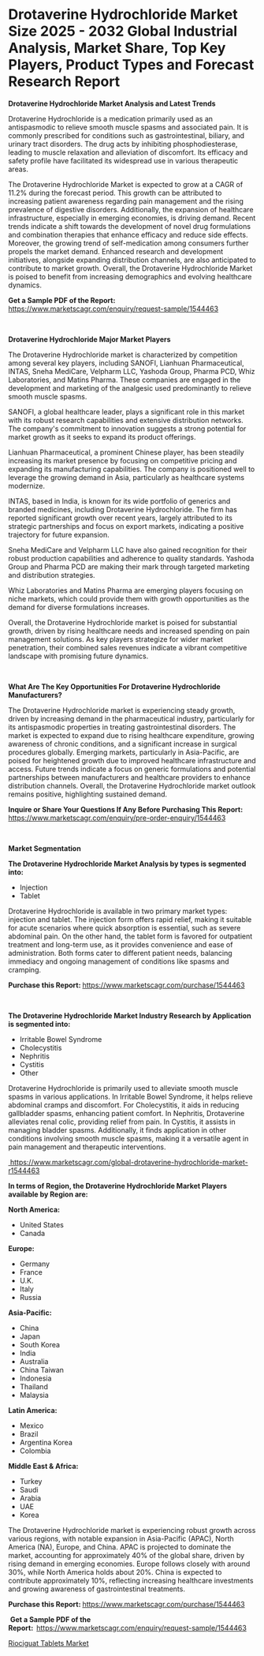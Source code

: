 <p><h1>Drotaverine Hydrochloride Market Size 2025 - 2032 Global Industrial Analysis, Market Share, Top Key Players, Product Types and Forecast Research Report</h1></p><p><strong>Drotaverine Hydrochloride Market Analysis and Latest Trends</strong></p>
<p><p>Drotaverine Hydrochloride is a medication primarily used as an antispasmodic to relieve smooth muscle spasms and associated pain. It is commonly prescribed for conditions such as gastrointestinal, biliary, and urinary tract disorders. The drug acts by inhibiting phosphodiesterase, leading to muscle relaxation and alleviation of discomfort. Its efficacy and safety profile have facilitated its widespread use in various therapeutic areas.</p><p>The Drotaverine Hydrochloride Market is expected to grow at a CAGR of 11.2% during the forecast period. This growth can be attributed to increasing patient awareness regarding pain management and the rising prevalence of digestive disorders. Additionally, the expansion of healthcare infrastructure, especially in emerging economies, is driving demand. Recent trends indicate a shift towards the development of novel drug formulations and combination therapies that enhance efficacy and reduce side effects. Moreover, the growing trend of self-medication among consumers further propels the market demand. Enhanced research and development initiatives, alongside expanding distribution channels, are also anticipated to contribute to market growth. Overall, the Drotaverine Hydrochloride Market is poised to benefit from increasing demographics and evolving healthcare dynamics.</p></p>
<p><strong>Get a Sample PDF of the Report:&nbsp;</strong> <a href="https://www.marketscagr.com/enquiry/request-sample/1544463?utm_campaign=2106&utm_medium=2&utm_source=Github&utm_content=ia&utm_term=08032025&utm_id=drotaverine-hydrochloride">https://www.marketscagr.com/enquiry/request-sample/1544463</a></p>
<p>&nbsp;</p>
<p><strong>Drotaverine Hydrochloride Major Market Players</strong></p>
<p><p>The Drotaverine Hydrochloride market is characterized by competition among several key players, including SANOFI, Lianhuan Pharmaceutical, INTAS, Sneha MediCare, Velpharm LLC, Yashoda Group, Pharma PCD, Whiz Laboratories, and Matins Pharma. These companies are engaged in the development and marketing of the analgesic used predominantly to relieve smooth muscle spasms.</p><p>SANOFI, a global healthcare leader, plays a significant role in this market with its robust research capabilities and extensive distribution networks. The company's commitment to innovation suggests a strong potential for market growth as it seeks to expand its product offerings.</p><p>Lianhuan Pharmaceutical, a prominent Chinese player, has been steadily increasing its market presence by focusing on competitive pricing and expanding its manufacturing capabilities. The company is positioned well to leverage the growing demand in Asia, particularly as healthcare systems modernize.</p><p>INTAS, based in India, is known for its wide portfolio of generics and branded medicines, including Drotaverine Hydrochloride. The firm has reported significant growth over recent years, largely attributed to its strategic partnerships and focus on export markets, indicating a positive trajectory for future expansion.</p><p>Sneha MediCare and Velpharm LLC have also gained recognition for their robust production capabilities and adherence to quality standards. Yashoda Group and Pharma PCD are making their mark through targeted marketing and distribution strategies.</p><p>Whiz Laboratories and Matins Pharma are emerging players focusing on niche markets, which could provide them with growth opportunities as the demand for diverse formulations increases.</p><p>Overall, the Drotaverine Hydrochloride market is poised for substantial growth, driven by rising healthcare needs and increased spending on pain management solutions. As key players strategize for wider market penetration, their combined sales revenues indicate a vibrant competitive landscape with promising future dynamics.</p></p>
<p>&nbsp;</p>
<p><strong>What Are The Key Opportunities For Drotaverine Hydrochloride Manufacturers?</strong></p>
<p><p>The Drotaverine Hydrochloride market is experiencing steady growth, driven by increasing demand in the pharmaceutical industry, particularly for its antispasmodic properties in treating gastrointestinal disorders. The market is expected to expand due to rising healthcare expenditure, growing awareness of chronic conditions, and a significant increase in surgical procedures globally. Emerging markets, particularly in Asia-Pacific, are poised for heightened growth due to improved healthcare infrastructure and access. Future trends indicate a focus on generic formulations and potential partnerships between manufacturers and healthcare providers to enhance distribution channels. Overall, the Drotaverine Hydrochloride market outlook remains positive, highlighting sustained demand.</p></p>
<p><strong>Inquire or Share Your Questions If Any Before Purchasing This Report:</strong> <a href="https://www.marketscagr.com/enquiry/pre-order-enquiry/1544463?utm_campaign=2106&utm_medium=2&utm_source=Github&utm_content=ia&utm_term=08032025&utm_id=drotaverine-hydrochloride">https://www.marketscagr.com/enquiry/pre-order-enquiry/1544463</a></p>
<p>&nbsp;</p>
<p><strong>Market Segmentation</strong></p>
<p><strong>The Drotaverine Hydrochloride Market Analysis by types is segmented into:</strong></p>
<p><ul><li>Injection</li><li>Tablet</li></ul></p>
<p><p>Drotaverine Hydrochloride is available in two primary market types: injection and tablet. The injection form offers rapid relief, making it suitable for acute scenarios where quick absorption is essential, such as severe abdominal pain. On the other hand, the tablet form is favored for outpatient treatment and long-term use, as it provides convenience and ease of administration. Both forms cater to different patient needs, balancing immediacy and ongoing management of conditions like spasms and cramping.</p></p>
<p><strong>Purchase this Report:&nbsp;</strong><a href="https://www.marketscagr.com/purchase/1544463?utm_campaign=2106&utm_medium=2&utm_source=Github&utm_content=ia&utm_term=08032025&utm_id=drotaverine-hydrochloride">https://www.marketscagr.com/purchase/1544463</a></p>
<p>&nbsp;</p>
<p><strong>The Drotaverine Hydrochloride Market Industry Research by Application is segmented into:</strong></p>
<p><ul><li>Irritable Bowel Syndrome</li><li>Cholecystitis</li><li>Nephritis</li><li>Cystitis</li><li>Other</li></ul></p>
<p><p>Drotaverine Hydrochloride is primarily used to alleviate smooth muscle spasms in various applications. In Irritable Bowel Syndrome, it helps relieve abdominal cramps and discomfort. For Cholecystitis, it aids in reducing gallbladder spasms, enhancing patient comfort. In Nephritis, Drotaverine alleviates renal colic, providing relief from pain. In Cystitis, it assists in managing bladder spasms. Additionally, it finds application in other conditions involving smooth muscle spasms, making it a versatile agent in pain management and therapeutic interventions.</p></p>
<p><a href="https://www.marketscagr.com/global-drotaverine-hydrochloride-market-r1544463?utm_campaign=2106&utm_medium=2&utm_source=Github&utm_content=ia&utm_term=08032025&utm_id=drotaverine-hydrochloride">&nbsp;https://www.marketscagr.com/global-drotaverine-hydrochloride-market-r1544463</a></p>
<p><strong>In terms of Region, the Drotaverine Hydrochloride Market Players available by Region are:</strong></p>
<p>
    <p> <strong> North America: </strong>
        <ul>
            <li>United States</li>
            <li>Canada</li>
        </ul>
        </p> 
    <p> <strong> Europe: </strong>
        <ul>
            <li>Germany</li>
            <li>France</li>
            <li>U.K.</li>
            <li>Italy</li>
            <li>Russia</li>
        </ul>
        </p> 
    <p> <strong> Asia-Pacific: </strong>
        <ul>
            <li>China</li>
            <li>Japan</li>
            <li>South Korea</li>
            <li>India</li>
            <li>Australia</li>
            <li>China Taiwan</li>
            <li>Indonesia</li>
            <li>Thailand</li>
            <li>Malaysia</li>
        </ul>
        </p> 
    <p> <strong> Latin America: </strong>
        <ul>
            <li>Mexico</li>
            <li>Brazil</li>
            <li>Argentina Korea</li>
            <li>Colombia</li>
        </ul>
        </p> 
    <p> <strong> Middle East & Africa: </strong>
        <ul>
            <li>Turkey</li>
            <li>Saudi</li>
            <li>Arabia</li>
            <li>UAE</li>
            <li>Korea</li>
        </ul>
    </p>
    </p>
<p><p>The Drotaverine Hydrochloride market is experiencing robust growth across various regions, with notable expansion in Asia-Pacific (APAC), North America (NA), Europe, and China. APAC is projected to dominate the market, accounting for approximately 40% of the global share, driven by rising demand in emerging economies. Europe follows closely with around 30%, while North America holds about 20%. China is expected to contribute approximately 10%, reflecting increasing healthcare investments and growing awareness of gastrointestinal treatments.</p></p>
<p><strong>Purchase this Report: </strong><a href="https://www.marketscagr.com/purchase/1544463?utm_campaign=2106&utm_medium=2&utm_source=Github&utm_content=ia&utm_term=08032025&utm_id=drotaverine-hydrochloride">https://www.marketscagr.com/purchase/1544463</a></p>
<p>&nbsp;<strong>Get a Sample PDF of the Report:&nbsp;&nbsp;</strong><a href="https://www.marketscagr.com/enquiry/request-sample/1544463?utm_campaign=2106&utm_medium=2&utm_source=Github&utm_content=ia&utm_term=08032025&utm_id=drotaverine-hydrochloride">https://www.marketscagr.com/enquiry/request-sample/1544463</a></p>
<p><strong></strong></p>
<p><p><a href="https://github.com/YashRP12/Market-Research-Report-List-7/blob/main/riociguat-tablets-market.md?utm_campaign=2106&utm_medium=2&utm_source=Github&utm_content=ia&utm_term=08032025&utm_id=drotaverine-hydrochloride">Riociguat Tablets Market</a></p></p>